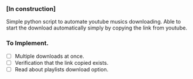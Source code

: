 ###  [In construction]

Simple python script to automate youtube musics downloading.
Able to start the download automatically simply by copying the link from youtube.

### To Implement.

- [ ] Multiple downloads at once.
- [ ] Verification that the link copied exists.
- [ ] Read about playlists download option.
